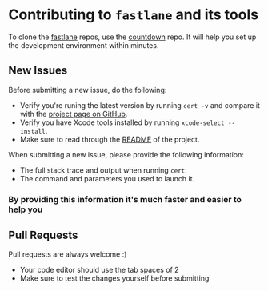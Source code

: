 # Contributing to `fastlane` and its tools

To clone the [fastlane](https://fastlane.tools) repos, use the [countdown](https://github.com/fastlane/countdown) repo. It will help you set up the development environment within minutes.

## New Issues

Before submitting a new issue, do the following:

- Verify you're runing the latest version by running `cert -v` and compare it with the [project page on GitHub](https://github.com/KrauseFx/cert).
- Verify you have Xcode tools installed by running `xcode-select --install`.
- Make sure to read through the [README](https://github.com/KrauseFx/cert) of the project.


When submitting a new issue, please provide the following information:

- The full stack trace and output when running `cert`.
- The command and parameters you used to launch it.

### By providing this information it's much faster and easier to help you


## Pull Requests

Pull requests are always welcome :) 

- Your code editor should use the tab spaces of 2
- Make sure to test the changes yourself before submitting
